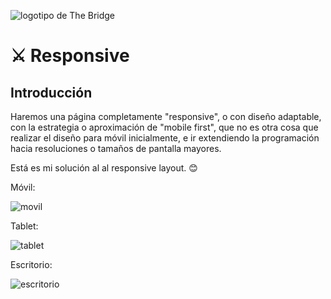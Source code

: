 ![logotipo de The Bridge](https://user-images.githubusercontent.com/27650532/77754601-e8365180-702b-11ea-8bed-5bc14a43f869.png "logotipo de The Bridge")

# :crossed_swords: Responsive  #

## Introducción ##

Haremos una página completamente "responsive", o con diseño adaptable, con la estrategia o aproximación de "mobile first", que no es otra cosa que realizar el diseño para móvil inicialmente, e ir extendiendo la programación hacia resoluciones o tamaños de pantalla mayores.

Está es mi solución al al responsive layout. 😊

Móvil:

![movil](https://github.com/juaazn/the-bridge-css-pp-responsive/assets/90198371/d9ccc8a8-b137-4d7d-b33c-a601fe2ba323)

Tablet:

![tablet](https://github.com/juaazn/the-bridge-css-pp-responsive/assets/90198371/759f3268-27eb-4fd8-8022-7c77d551fa98)

Escritorio:

![escritorio](https://github.com/juaazn/the-bridge-css-pp-responsive/assets/90198371/a5e152b5-cf0d-4d67-8af6-a0927a9f44b3)
